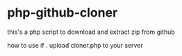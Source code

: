 # php-github-cloner
this's a php script to download and extract zip from github

how to use if
. upload cloner.php to your server
